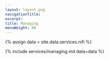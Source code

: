 ```yaml
---
layout: layout.pug
navigationTitle:
excerpt:
title: Managing
menuWeight: 60
---
```

{% assign data = site.data.services.nifi %}

{% include services/managing.md data=data %}
